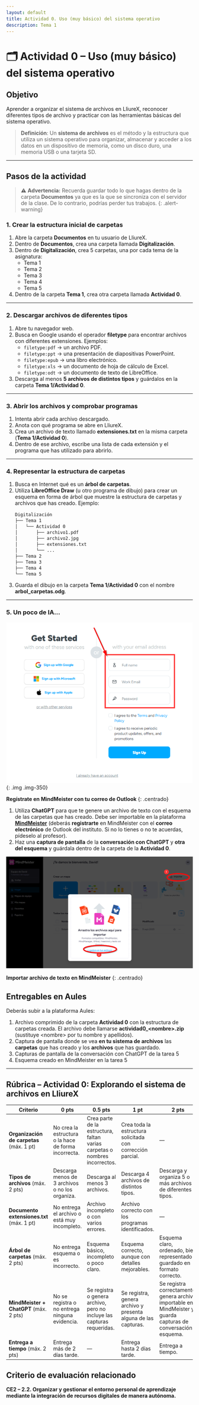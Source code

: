 ```yaml
---
layout: default
title: Actividad 0. Uso (muy básico) del sistema operativo
description: Tema 1
---
```


# 🗂️ Actividad 0 – Uso (muy básico) del sistema operativo

## Objetivo

Aprender a organizar el sistema de archivos en LliureX, reconocer diferentes tipos de archivo y practicar con las herramientas básicas del sistema operativo.

>**Definición**:
> Un **sistema de archivos** es el método y la estructura que utiliza un sistema operativo para organizar, almacenar y acceder a los datos en un dispositivo de memoria, como un disco duro, una memoria USB o una tarjeta SD.

---

## Pasos de la actividad

> ⚠️ **Advertencia:** Recuerda guardar todo lo que hagas dentro de la carpeta **Documentos** ya que es la que se sincroniza con el servidor de la clase. De lo contrario, podrías perder tus trabajos.
{: .alert-warning}

### 1. Crear la estructura inicial de carpetas

1. Abre la carpeta **Documentos** en tu usuario de LliureX.
2. Dentro de **Documentos**, crea una carpeta llamada **Digitalización**.
3. Dentro de **Digitalización**, crea 5 carpetas, una por cada tema de la asignatura:
   - Tema 1
   - Tema 2
   - Tema 3
   - Tema 4
   - Tema 5
4. Dentro de la carpeta **Tema 1**, crea otra carpeta llamada **Actividad 0**.

---

### 2. Descargar archivos de diferentes tipos

1. Abre tu navegador web.
2. Busca en Google usando el operador **filetype** para encontrar archivos con diferentes extensiones. Ejemplos:
   - `filetype:pdf` → un archivo PDF.
   - `filetype:ppt` → una presentación de diapositivas PowerPoint.
   - `filetype:epub` → una libro electrónico.
   - `filetype:xls` → un documento de hoja de cálculo de Excel.
   - `filetype:odt` → un documento de texto de LibreOffice.
3. Descarga al menos **5 archivos de distintos tipos** y guárdalos en la carpeta **Tema 1/Actividad 0**.

---

### 3. Abrir los archivos y comprobar programas

1. Intenta abrir cada archivo descargado.
2. Anota con qué programa se abre en LliureX.
3. Crea un archivo de texto llamado **extensiones.txt** en la misma carpeta (**Tema 1/Actividad 0**).
4. Dentro de ese archivo, escribe una lista de cada extensión y el programa que has utilizado para abrirlo.

---

### 4. Representar la estructura de carpetas

1. Busca en Internet qué es un **árbol de carpetas**.
2. Utiliza **LibreOffice Draw** (u otro programa de dibujo) para crear un esquema en forma de árbol que muestre la estructura de carpetas y archivos que has creado. Ejemplo:
   ```
   Digitalización
   ├── Tema 1
   │   └── Actividad 0
   │       ├── archivo1.pdf
   │       ├── archivo2.jpg
   │       ├── extensiones.txt
   │       └── ...
   ├── Tema 2
   ├── Tema 3
   ├── Tema 4
   └── Tema 5
   ```
3. Guarda el dibujo en la carpeta **Tema 1/Actividad 0** con el nombre **arbol\_carpetas.odg**.

---

### 5. Un poco de IA...

![Registro en MindMeister](./registro_mindmeister.png)
{: .img .img-350}

**Regístrate en MindMeister con tu correo de Outlook**
{: .centrado}

1. Utiliza **ChatGPT** para que te genere un archivo de texto con el esquema de las carpetas que has creado. Debe ser importable en la plataforma [**MindMeister**](https://www.mindmeister.com/es) (deberás **registrarte** en MindMeister con el **correo electrónico** de Outlook del instituto. Si no lo tienes o no te acuerdas, pídeselo al profesor).
3. Haz una **captura de pantalla** de la **conversación con ChatGPT** y **otra del esquema** y guárdala dentro de la carpeta de la **Actividad 0**.

![Importar archivo en MindMeister](./importar_archivo_mindmeister.png)

**Importar archivo de texto en MindMeister**
{: .centrado}

## Entregables en Aules

Deberás subir a la plataforma Aules:

1. Archivo comprimido de la carpeta **Actividad 0** con la estructura de carpetas creada. El archivo debe llamarse **actividad0\_\<nombre>.zip** (sustituye \<nombre> por tu nombre y apellidos).
2. Captura de pantalla donde se vea **en tu sistema de archivos** las **carpetas** que has creado y los **archivos** que has guardado.
3. Capturas de pantalla de la conversación con ChatGPT de la tarea 5
4. Esquema creado en MindMeister en la tarea 5

---


## Rúbrica – Actividad 0: Explorando el sistema de archivos en LliureX

| Criterio | 0 pts | 0.5 pts | 1 pt | 2 pts |
|----------|-------|----------|------|-------|
| **Organización de carpetas** (máx. 1 pt) | No crea la estructura o la hace de forma incorrecta. | Crea parte de la estructura, faltan varias carpetas o nombres incorrectos. | Crea toda la estructura solicitada con corrección parcial. | — |
| **Tipos de archivos** (máx. 2 pts) | Descarga menos de 3 archivos o no los organiza. | Descarga al menos 3 archivos. | Descarga 4 archivos de distintos tipos. | Descarga y organiza 5 o más archivos de diferentes tipos. |
| **Documento extensiones.txt** (máx. 1 pt) | No entrega el archivo o está muy incompleto. | Archivo incompleto o con varios errores. | Archivo correcto con los programas identificados. | — |
| **Árbol de carpetas** (máx. 2 pts) | No entrega esquema o es incorrecto. | Esquema básico, incompleto o poco claro. | Esquema correcto, aunque con detalles mejorables. | Esquema claro, ordenado, bien representado y guardado en formato correcto. |
| **MindMeister + ChatGPT** (máx. 2 pts) | No se registra o no entrega ninguna evidencia. | Se registra o genera archivo, pero no incluye las capturas requeridas. | Se registra, genera archivo y presenta alguna de las capturas. | Se registra correctamente, genera archivo importable en MindMeister y guarda capturas de conversación y esquema. |
| **Entrega a tiempo** (máx. 2 pts) | Entrega más de 2 días tarde. | — | Entrega hasta 2 días tarde. | Entrega a tiempo. |



## Criterio de evaluación relacionado

**CE2 – 2.2. Organizar y gestionar el entorno personal de aprendizaje mediante la integración de recursos digitales de manera autónoma.**
